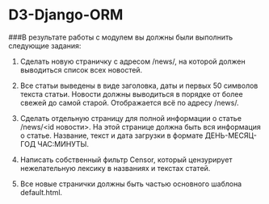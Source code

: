 # D3-Django-ORM

###В результате работы с модулем вы должны были выполнить следующие задания:

1. Сделать новую страничку с адресом /news/, на которой должен выводиться список всех новостей.
2. Все статьи выведены в виде заголовка, даты и первых 50 символов текста статьи.
Новости должны выводиться в порядке от более свежей до самой старой. Отображается всё по адресу /news/.

3. Сделать отдельную страницу для полной информации о статье /news/<id новости>. На этой странице должна быть вся информация о статье. Название, текст и дата загрузки в формате ДЕНЬ-МЕСЯЦ-ГОД ЧАС:МИНУТЫ.

4. Написать собственный фильтр Censor, который цензурирует нежелательную лексику в названиях и текстах статей.

5. Все новые странички должны быть частью основного шаблона default.html.


